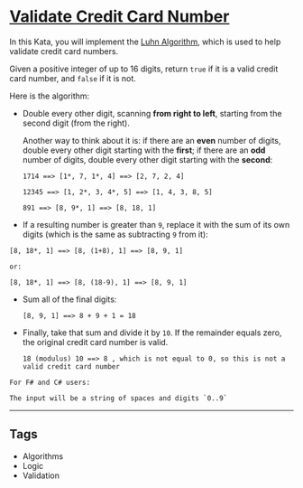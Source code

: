# [Validate Credit Card Number](https://www.codewars.com/kata/5418a1dd6d8216e18a0012b2)

In this Kata, you will implement the [Luhn Algorithm](http://en.wikipedia.org/wiki/Luhn_algorithm), which is used to help validate credit card numbers.

Given a positive integer of up to 16 digits, return `true` if it is a valid credit card number, and `false` if it is not.

Here is the algorithm:

- Double every other digit, scanning **from right to left**, starting from the second digit (from the right).

  Another way to think about it is: if there are an **even** number of digits, double every other digit starting with the **first**; if there are an **odd** number of digits, double every other digit starting with the **second**:

  ```
  1714 ==> [1*, 7, 1*, 4] ==> [2, 7, 2, 4]

  12345 ==> [1, 2*, 3, 4*, 5] ==> [1, 4, 3, 8, 5]

  891 ==> [8, 9*, 1] ==> [8, 18, 1]
  ```

- If a resulting number is greater than `9`, replace it with the sum of its own digits (which is the same as subtracting `9` from it):

```
[8, 18*, 1] ==> [8, (1+8), 1] ==> [8, 9, 1]

or:

[8, 18*, 1] ==> [8, (18-9), 1] ==> [8, 9, 1]
```

- Sum all of the final digits:

  ```
  [8, 9, 1] ==> 8 + 9 + 1 = 18
  ```

- Finally, take that sum and divide it by `10`. If the remainder equals zero, the original credit card number is valid.
  ```
  18 (modulus) 10 ==> 8 , which is not equal to 0, so this is not a valid credit card number
  ```

```if:fsharp,csharp
For F# and C# users:

The input will be a string of spaces and digits `0..9`

```

---

## Tags

- Algorithms
- Logic
- Validation
